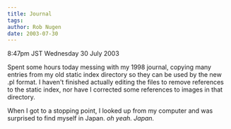 ```yaml
---
title: Journal
tags: 
author: Rob Nugen
date: 2003-07-30
---
```


<p class=date>8:47pm JST Wednesday 30 July 2003</p>

<p>Spent some hours today messing with my 1998 journal, copying many
entries from my old static index directory so they can be used by the
new .pl format.  I haven't finished actually editing the files to
remove references to the static index, nor have I corrected some
references to images in that directory.</p>

<p>When I got to a stopping point, I looked up from my computer and
was surprised to find myself in Japan.  <em>oh yeah.  Japan.</em></p>
